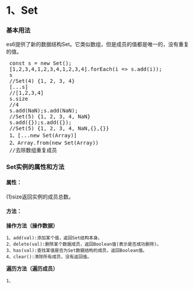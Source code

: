 # 1、Set #
### 基本用法 ###
es6提供了新的数据结构Set。它类似数组，但是成员的值都是唯一的，没有重复的值。
<pre>
 const s = new Set();
 [1,2,3,4,1,2,3,4,1,2,3,4].forEach(i => s.add(i));
 s
 //Set(4) {1, 2, 3, 4}
 [...s]
 //[1,2,3,4]
 s.size
 //4
 s.add(NaN);s.add(NaN);
 //Set(5) {1, 2, 3, 4, NaN}
 s.add({});s.add({});
 //Set(5) {1, 2, 3, 4, NaN,{},{}}
 1、[...new Set(Array)]
 2、Array.from(new Set(Array))
 //去除数组重复成员
</pre>
### Set实例的属性和方法 ###
#### 属性： ####
(1)size返回实例的成员总数。

#### 方法： ####
**操作方法（操作数据）**
	
	1、add(val):添加某个值，返回Set结构本身。
	2、delete(val):删除某个数据成员，返回Boolean值(表示是否成功删除)。
	3、has(val):查找某值是否为Set数据结构的成员，返回Boolean值。
	4、clear():清除所有成员，没有返回值。
**遍历方法（遍历成员）**

	1、